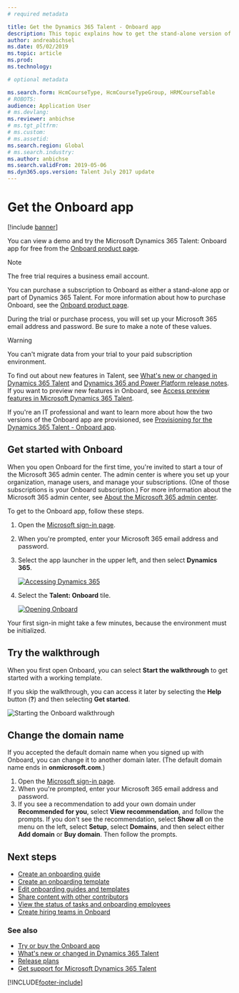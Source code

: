 ```yaml
---
# required metadata

title: Get the Dynamics 365 Talent - Onboard app
description: This topic explains how to get the stand-alone version of the Microsoft Dynamics 365 Talent - Onboard app or the version that includes the Comprehensive Hiring Add-On.
author: andreabichsel
ms.date: 05/02/2019
ms.topic: article
ms.prod:
ms.technology:

# optional metadata

ms.search.form: HcmCourseType, HcmCourseTypeGroup, HRMCourseTable
# ROBOTS:
audience: Application User
# ms.devlang:
ms.reviewer: anbichse
# ms.tgt_pltfrm:
# ms.custom:
# ms.assetid:
ms.search.region: Global
# ms.search.industry:
ms.author: anbichse
ms.search.validFrom: 2019-05-06
ms.dyn365.ops.version: Talent July 2017 update
---
```


# Get the Onboard app

[!include [banner](includes/banner.md)]

You can view a demo and try the Microsoft Dynamics 365 Talent: Onboard app for free from the [Onboard product page](https://dynamics.microsoft.com/talent/onboard/).

> [!NOTE]
> The free trial requires a business email account.

You can purchase a subscription to Onboard as either a stand-alone app or part of Dynamics 365 Talent. For more information about how to purchase Onboard, see the [Onboard product page](https://dynamics.microsoft.com/talent/onboard/).

During the trial or purchase process, you will set up your Microsoft 365 email address and password. Be sure to make a note of these values.

> [!WARNING]
> You can't migrate data from your trial to your paid subscription environment. <!--Reviewers: please verify.-->

To find out about new features in Talent, see [What's new or changed in Dynamics 365 Talent](./whats-new.md) and [Dynamics 365 and Power Platform release notes](/business-applications-release-notes/index). If you want to preview new features in Onboard, see [Access preview features in Microsoft Dynamics 365 Talent](./access-preview-feature.md).

If you're an IT professional and want to learn more about how the two versions of the Onboard app are provisioned, see [Provisioning for the Dynamics 365 Talent - Onboard app](./modular-app-tech-faq.md).

## Get started with Onboard

When you open Onboard for the first time, you're invited to start a tour of the Microsoft 365 admin center. The admin center is where you set up your organization, manage users, and manage your subscriptions. (One of those subscriptions is your Onboard subscription.) For more information about the Microsoft 365 admin center, see [About the Microsoft 365 admin center](/office365/admin/admin-overview/about-the-admin-center?view=o365-worldwide).

To get to the Onboard app, follow these steps.

1. Open the [Microsoft sign-in page](https://portal.office.com/).
2. When you're prompted, enter your Microsoft 365 email address and password.
3. Select the app launcher in the upper left, and then select **Dynamics 365**.

    [![Accessing Dynamics 365](./media/onboard-start-dynamics365.png)](./media/onboard-start-dynamics365.png)

4. Select the **Talent: Onboard** tile.

    [![Opening Onboard](./media/onboard-start-onboard.png)](./media/onboard-start-onboard.png)

Your first sign-in might take a few minutes, because the environment must be initialized.

## Try the walkthrough

When you first open Onboard, you can select **Start the walkthrough** to get started with a working template.

If you skip the walkthrough, you can access it later by selecting the **Help** button (**?**) and then selecting **Get started**.

![[Starting the Onboard walkthrough](./media/onboard-start-walkthrough.png)](./media/onboard-start-walkthrough.png)

## Change the domain name

If you accepted the default domain name when you signed up with Onboard, you can change it to another domain later. (The default domain name ends in **onmicrosoft.com**.)

1. Open the [Microsoft sign-in page](https://portal.office.com/).
2. When you're prompted, enter your Microsoft 365 email address and password.
3. If you see a recommendation to add your own domain under **Recommended for you**, select **View recommendation**, and follow the prompts. If you don't see the recommendation, select **Show all** on the menu on the left, select **Setup**, select **Domains**, and then select either **Add domain** or **Buy domain**. Then follow the prompts.

## Next steps

- [Create an onboarding guide](./onboard-create-guide.md)
- [Create an onboarding template](./onboard-create-template.md)
- [Edit onboarding guides and templates](./onboard-edit-guides-templates.md)
- [Share content with other contributors](./onboard-share-template.md)
- [View the status of tasks and onboarding employees](./onboard-view-status.md)
- [Create hiring teams in Onboard](./onboard-create-team.md)

### See also

- [Try or buy the Onboard app](https://dynamics.microsoft.com/talent/onboard/)
- [What's new or changed in Dynamics 365 Talent](./whats-new.md)
- [Release plans](/business-applications-release-notes/index)
- [Get support for Microsoft Dynamics 365 Talent](./talent-support.md)


[!INCLUDE[footer-include](../includes/footer-banner.md)]